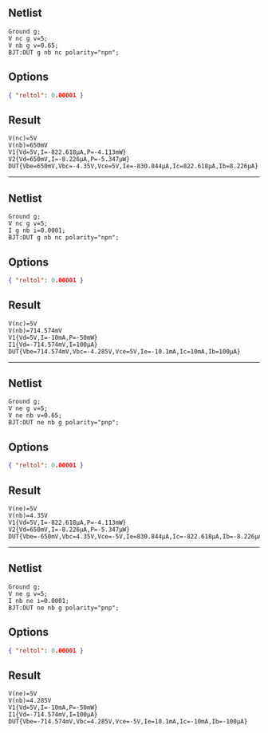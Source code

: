 ## Netlist

```text
Ground g;
V nc g v=5;
V nb g v=0.65;
BJT:DUT g nb nc polarity="npn";
```

## Options

```json
{ "reltol": 0.00001 }
```

## Result

```text
V(nc)=5V
V(nb)=650mV
V1{Vd=5V,I=-822.618μA,P=-4.113mW}
V2{Vd=650mV,I=-8.226μA,P=-5.347μW}
DUT{Vbe=650mV,Vbc=-4.35V,Vce=5V,Ie=-830.844μA,Ic=822.618μA,Ib=8.226μA}
```

---

## Netlist

```text
Ground g;
V nc g v=5;
I g nb i=0.0001;
BJT:DUT g nb nc polarity="npn";
```

## Options

```json
{ "reltol": 0.00001 }
```

## Result

```text
V(nc)=5V
V(nb)=714.574mV
V1{Vd=5V,I=-10mA,P=-50mW}
I1{Vd=-714.574mV,I=100μA}
DUT{Vbe=714.574mV,Vbc=-4.285V,Vce=5V,Ie=-10.1mA,Ic=10mA,Ib=100μA}
```

---

## Netlist

```text
Ground g;
V ne g v=5;
V ne nb v=0.65;
BJT:DUT ne nb g polarity="pnp";
```

## Options

```json
{ "reltol": 0.00001 }
```

## Result

```text
V(ne)=5V
V(nb)=4.35V
V1{Vd=5V,I=-822.618μA,P=-4.113mW}
V2{Vd=650mV,I=-8.226μA,P=-5.347μW}
DUT{Vbe=-650mV,Vbc=4.35V,Vce=-5V,Ie=830.844μA,Ic=-822.618μA,Ib=-8.226μA}
```

---

## Netlist

```text
Ground g;
V ne g v=5;
I nb ne i=0.0001;
BJT:DUT ne nb g polarity="pnp";
```

## Options

```json
{ "reltol": 0.00001 }
```

## Result

```text
V(ne)=5V
V(nb)=4.285V
V1{Vd=5V,I=-10mA,P=-50mW}
I1{Vd=-714.574mV,I=100μA}
DUT{Vbe=-714.574mV,Vbc=4.285V,Vce=-5V,Ie=10.1mA,Ic=-10mA,Ib=-100μA}
```
